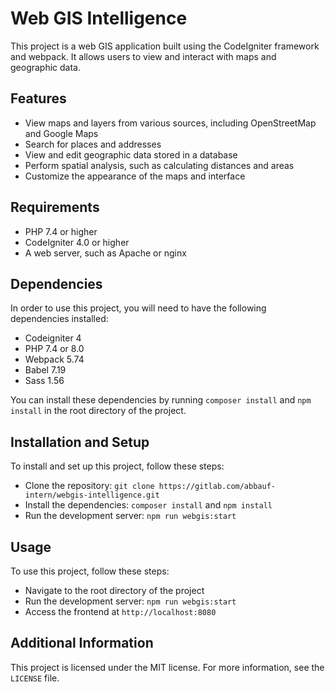 # Web GIS Intelligence

This project is a web GIS application built using the CodeIgniter framework and webpack. It allows users to view and interact with maps and geographic data.

## Features
- View maps and layers from various sources, including OpenStreetMap and Google Maps
- Search for places and addresses
- View and edit geographic data stored in a database
- Perform spatial analysis, such as calculating distances and areas
- Customize the appearance of the maps and interface


## Requirements
- PHP 7.4 or higher
- CodeIgniter 4.0 or higher
- A web server, such as Apache or nginx

## Dependencies

In order to use this project, you will need to have the following dependencies installed:

- Codeigniter 4
- PHP 7.4 or 8.0
- Webpack 5.74
- Babel 7.19
- Sass 1.56

You can install these dependencies by running `composer install` and `npm install` in the root directory of the project.

## Installation and Setup

To install and set up this project, follow these steps:

- Clone the repository: `git clone https://gitlab.com/abbauf-intern/webgis-intelligence.git`
- Install the dependencies: `composer install` and `npm install`
- Run the development server: `npm run webgis:start`


## Usage

To use this project, follow these steps:

- Navigate to the root directory of the project
- Run the development server: `npm run webgis:start`
- Access the frontend at `http://localhost:8080`

## Additional Information

This project is licensed under the MIT license. For more information, see the `LICENSE` file.

